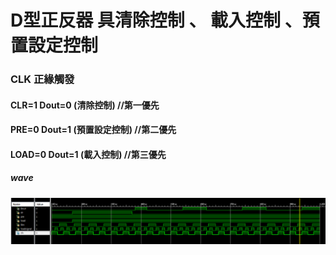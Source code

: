 # D型正反器 具清除控制 、 載入控制 、預置設定控制
### CLK 正緣觸發
#### CLR=1 Dout=0 (清除控制) //第一優先
#### PRE=0 Dout=1 (預置設定控制) //第二優先
#### LOAD=0 Dout=1 (載入控制) //第三優先

##### wave
![img](https://github.com/stevengigi/digital_design__prac/blob/main/D_ff_with_priority/wave.PNG)
